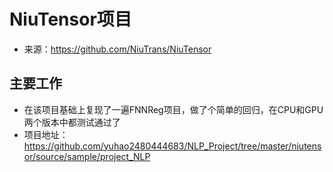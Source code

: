 # NiuTensor项目
+ 来源：https://github.com/NiuTrans/NiuTensor

## 主要工作
+ 在该项目基础上复现了一遍FNNReg项目，做了个简单的回归，在CPU和GPU两个版本中都测试通过了
+ 项目地址：https://github.com/yuhao2480444683/NLP_Project/tree/master/niutensor/source/sample/project_NLP
